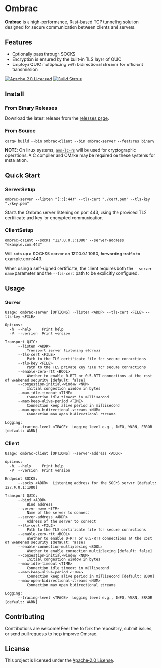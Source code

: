 # Ombrac

**Ombrac** is a high-performance, Rust-based TCP tunneling solution designed for secure communication between clients and servers.

## Features
- Optionally pass through SOCKS
- Encryption is ensured by the built-in TLS layer of QUIC
- Employs QUIC multiplexing with bidirectional streams for efficient transmission

[![Apache 2.0 Licensed][license-badge]][license-url]
[![Build Status][actions-badge]][actions-url]

## Install
### From Binary Releases
Download the latest release from the [releases page](https://github.com/ombrac/ombrac/releases).

### From Source
```shell
cargo build --bin ombrac-client --bin ombrac-server --features binary
```
**NOTE**: On linux systems, [`aws-lc-rs`](https://github.com/aws/aws-lc-rs) will be used for cryptographic operations. A C compiler and CMake may be required on these systems for installation.

## Quick Start
### ServerSetup
```shell
ombrac-server --listen "[::]:443" --tls-cert "./cert.pem" --tls-key "./key.pem"
```
Starts the Ombrac server listening on port 443, using the provided TLS certificate and key for encrypted communication.

### ClientSetup
```shell
ombrac-client --socks "127.0.0.1:1080" --server-address "example.com:443"
```
Will sets up a SOCKS5 server on 127.0.0.1:1080, forwarding traffic to example.com:443.

When using a self-signed certificate, the client requires both the `--server-name` parameter and the `--tls-cert` path to be explicitly configured.

## Usage
### Server

```shell
Usage: ombrac-server [OPTIONS] --listen <ADDR> --tls-cert <FILE> --tls-key <FILE>

Options:
  -h, --help     Print help
  -V, --version  Print version

Transport QUIC:
      --listen <ADDR>
          Transport server listening address
      --tls-cert <FILE>
          Path to the TLS certificate file for secure connections
      --tls-key <FILE>
          Path to the TLS private key file for secure connections
      --enable-zero-rtt <BOOL>
          Whether to enable 0-RTT or 0.5-RTT connections at the cost of weakened security [default: false]
      --congestion-initial-window <NUM>
          Initial congestion window in bytes
      --max-idle-timeout <TIME>
          Connection idle timeout in millisecond
      --max-keep-alive-period <TIME>
          Connection keep alive period in millisecond
      --max-open-bidirectional-streams <NUM>
          Connection max open bidirectional streams

Logging:
      --tracing-level <TRACE>  Logging level e.g., INFO, WARN, ERROR [default: WARN]
```

### Client
```shell
Usage: ombrac-client [OPTIONS] --server-address <ADDR>

Options:
  -h, --help     Print help
  -V, --version  Print version

Endpoint SOCKS:
      --socks <ADDR>  Listening address for the SOCKS server [default: 127.0.0.1:1080]

Transport QUIC:
      --bind <ADDR>
          Bind address
      --server-name <STR>
          Name of the server to connect
      --server-address <ADDR>
          Address of the server to connect
      --tls-cert <FILE>
          Path to the TLS certificate file for secure connections
      --enable-zero-rtt <BOOL>
          Whether to enable 0-RTT or 0.5-RTT connections at the cost of weakened security [default: false]
      --enable-connection-multiplexing <BOOL>
          Whether to enable connection multiplexing [default: false]
      --congestion-initial-window <NUM>
          Initial congestion window in bytes
      --max-idle-timeout <TIME>
          Connection idle timeout in millisecond
      --max-keep-alive-period <TIME>
          Connection keep alive period in millisecond [default: 8000]
      --max-open-bidirectional-streams <NUM>
          Connection max open bidirectional streams

Logging:
      --tracing-level <TRACE>  Logging level e.g., INFO, WARN, ERROR [default: WARN]
```

## Contributing
Contributions are welcome! Feel free to fork the repository, submit issues, or send pull requests to help improve Ombrac.

## License
This project is licensed under the [Apache-2.0 License](./LICENSE).

[license-badge]: https://img.shields.io/badge/license-apache-blue.svg
[license-url]: https://github.com/ombrac/ombrac/blob/main/LICENSE
[actions-badge]: https://github.com/ombrac/ombrac/workflows/CI/badge.svg
[actions-url]: https://github.com/ombrac/ombrac/actions/workflows/ci.yml?query=branch%3Amain